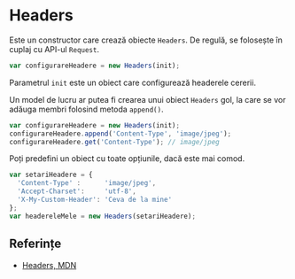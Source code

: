 # Headers

Este un constructor care crează obiecte `Headers`. De regulă, se folosește în cuplaj cu API-ul `Request`.

```javascript
var configurareHeadere = new Headers(init);
```

Parametrul `init` este un obiect care configurează headerele cererii.

Un model de lucru ar putea fi crearea unui obiect `Headers` gol, la care se vor adăuga membri folosind metoda `append()`.

```javascript
var configurareHeadere = new Headers(init);
configurareHeadere.append('Content-Type', 'image/jpeg');
configurareHeadere.get('Content-Type'); // image/jpeg
```

Poți predefini un obiect cu toate opțiunile, dacă este mai comod.

```javascript
var setariHeadere = {
  'Content-Type' :      'image/jpeg',
  'Accept-Charset':     'utf-8',
  'X-My-Custom-Header': 'Ceva de la mine'
};
var headereleMele = new Headers(setariHeadere);
```

## Referințe

- [Headers, MDN](https://developer.mozilla.org/en-US/docs/Web/API/Headers/Headers)
